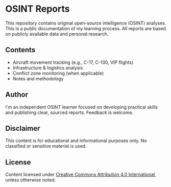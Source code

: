 # OSINT Reports

This repository contains original open-source intelligence (OSINT) analyses. This is a public documentation of my learning process. All reports are based on publicly available data and personal research.

## Contents
- Aircraft movement tracking (e.g., C-17, C-130, VIP flights)
- Infrastructure & logistics analysis
- Conflict zone monitoring (when applicable)
- Notes and methodology

## Author
I'm an independent OSINT learner focused on developing practical skills and publishing clear, sourced reports. Feedback is welcome.

## Disclaimer
This content is for educational and informational purposes only. No classified or sensitive material is used.

## License
Content licensed under [Creative Commons Attribution 4.0 International](https://creativecommons.org/licenses/by/4.0/), unless otherwise noted.
